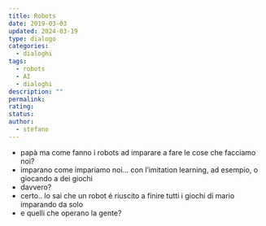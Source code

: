 ```yaml
---
title: Robots
date: 2019-03-03
updated: 2024-03-19
type: dialogo
categories:
  - dialoghi
tags:
  - robots
  - AI
  - dialoghi
description: ""
permalink: 
rating: 
status: 
author:
  - stefano
---
```


- papà ma come fanno i robots ad imparare a fare le cose che facciamo noi?
- imparano come impariamo noi... con l’imitation learning, ad esempio, o giocando a dei giochi
- davvero?
- certo.. lo sai che un robot é riuscito a finire tutti i giochi di mario imparando da solo
- e quelli che operano la gente?
